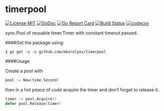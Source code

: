 # timerpool

[![License MIT](https://img.shields.io/badge/License-MIT-blue.svg)](http://opensource.org/licenses/MIT) [![GoDoc](https://godoc.org/github.com/mkorolyov/timerpool?status.svg)](http://godoc.org/github.com/mkorolyov/timerpool) [![Go Report Card](https://goreportcard.com/badge/github.com/mkorolyov/timerpool)](https://goreportcard.com/report/github.com/mkorolyov/timerpool) [![Build Status](https://travis-ci.org/mkorolyov/timerpool.svg?branch=master)](http://travis-ci.org/mkorolyov/timerpool) [![codecov](https://codecov.io/gh/mkorolyov/timerpool/branch/master/graph/badge.svg)](https://codecov.io/gh/mkorolyov/timerpool)

sync.Pool of reusable timer.Timer with constant timeout passed.

####Get the package using:

```
$ go get -u -v github.com/mkorolyov/timerpool
```

####Usage

Create a pool with 
```go
pool := New(time.Second)
```

then in a hot peace of code acquire the timer and don't forget to release it.
```go
timer := pool.Acquire()
defer pool.Release(timer)
```